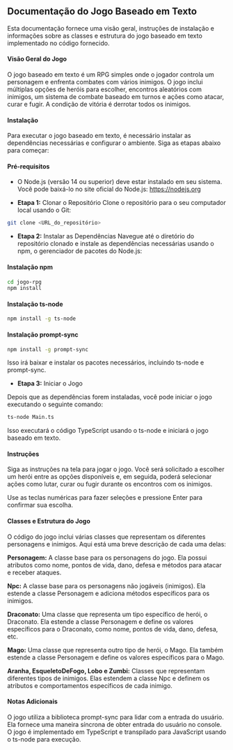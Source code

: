 
## Documentação do Jogo Baseado em Texto

Esta documentação fornece uma visão geral, instruções de instalação e informações sobre as classes e estrutura do jogo baseado em texto implementado no código fornecido.

#### Visão Geral do Jogo

O jogo baseado em texto é um RPG simples onde o jogador controla um personagem e enfrenta combates com vários inimigos. O jogo inclui múltiplas opções de heróis para escolher, encontros aleatórios com inimigos, um sistema de combate baseado em turnos e ações como atacar, curar e fugir. A condição de vitória é derrotar todos os inimigos.

#### Instalação
Para executar o jogo baseado em texto, é necessário instalar as dependências necessárias e configurar o ambiente. Siga as etapas abaixo para começar:

#### Pré-requisitos
- O Node.js (versão 14 ou superior) deve estar instalado em seu sistema. Você pode baixá-lo no site oficial do Node.js: https://nodejs.org

- **Etapa 1:** Clonar o Repositório
Clone o repositório para o seu computador local usando o Git:

````bash
git clone <URL_do_repositório>
````
- **Etapa 2:** Instalar as Dependências
Navegue até o diretório do repositório clonado e instale as dependências necessárias usando o npm, o gerenciador de pacotes do Node.js:

#### Instalação npm
````bash
cd jogo-rpg
npm install
````
#### Instalação ts-node
```bash
npm install -g ts-node
```
#### Instalação prompt-sync
```bash
npm install -g prompt-sync
```
Isso irá baixar e instalar os pacotes necessários, incluindo ts-node e prompt-sync.

- **Etapa 3:** Iniciar o Jogo
  
Depois que as dependências forem instaladas, você pode iniciar o jogo executando o seguinte comando:
```bash
ts-node Main.ts
```
Isso executará o código TypeScript usando o ts-node e iniciará o jogo baseado em texto.

#### Instruções

Siga as instruções na tela para jogar o jogo. Você será solicitado a escolher um herói entre as opções disponíveis e, em seguida, poderá selecionar ações como lutar, curar ou fugir durante os encontros com os inimigos.

Use as teclas numéricas para fazer seleções e pressione Enter para confirmar sua escolha.

#### Classes e Estrutura do Jogo
O código do jogo inclui várias classes que representam os diferentes personagens e inimigos. Aqui está uma breve descrição de cada uma delas:

**Personagem:** A classe base para os personagens do jogo. Ela possui atributos como nome, pontos de vida, dano, defesa e métodos para atacar e receber ataques.

**Npc:** A classe base para os personagens não jogáveis (inimigos). Ela estende a classe Personagem e adiciona métodos específicos para os inimigos.

**Draconato:** Uma classe que representa um tipo específico de herói, o Draconato. Ela estende a classe Personagem e define os valores específicos para o Draconato, como nome, pontos de vida, dano, defesa, etc.

**Mago:** Uma classe que representa outro tipo de herói, o Mago. Ela também estende a classe Personagem e define os valores específicos para o Mago.

**Aranha, EsqueletoDeFogo, Lobo e Zumbi:** Classes que representam diferentes tipos de inimigos. Elas estendem a classe Npc e definem os atributos e comportamentos específicos de cada inimigo.


#### Notas Adicionais

O jogo utiliza a biblioteca prompt-sync para lidar com a entrada do usuário. Ela fornece uma maneira síncrona de obter entrada do usuário no console.
O jogo é implementado em TypeScript e transpilado para JavaScript usando o ts-node para execução.


















